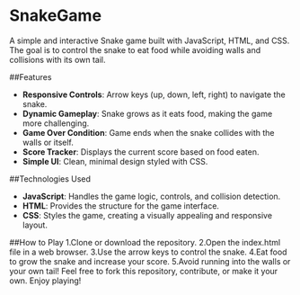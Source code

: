 # SnakeGame
A simple and interactive Snake game built with JavaScript, HTML, and CSS. The goal is to control the snake to eat food while avoiding walls and collisions with its own tail.

##Features
- **Responsive Controls**: Arrow keys (up, down, left, right) to navigate the snake.
- **Dynamic Gameplay**: Snake grows as it eats food, making the game more challenging.
- **Game Over Condition**: Game ends when the snake collides with the walls or itself.
- **Score Tracker**: Displays the current score based on food eaten.
- **Simple UI**: Clean, minimal design styled with CSS.
  
##Technologies Used
- **JavaScript**: Handles the game logic, controls, and collision detection.
- **HTML**: Provides the structure for the game interface.
- **CSS**: Styles the game, creating a visually appealing and responsive layout.

##How to Play
1.Clone or download the repository.
2.Open the index.html file in a web browser.
3.Use the arrow keys to control the snake.
4.Eat food to grow the snake and increase your score.
5.Avoid running into the walls or your own tail!
Feel free to fork this repository, contribute, or make it your own. Enjoy playing!

